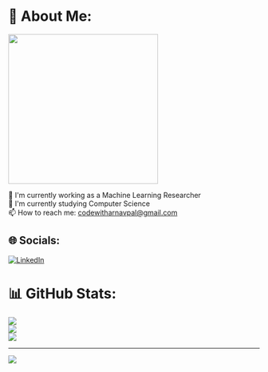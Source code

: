 # 💫 About Me:
<img src="https://media.giphy.com/media/v1.Y2lkPTc5MGI3NjExdm9ydWwwbnFneWNoMDB5cjh2ejlqN2k4Mno3anM4ZW1hNnQ1amh6OCZlcD12MV9naWZzX3NlYXJjaCZjdD1n/v13zBct4r3aLu/giphy.gif" width="300"/>

🔭 I'm currently working as a Machine Learning Researcher  
🌱 I'm currently studying Computer Science  
📫 How to reach me: codewitharnavpal@gmail.com


## 🌐 Socials:
[![LinkedIn](https://img.shields.io/badge/LinkedIn-%230077B5.svg?logo=linkedin&logoColor=white)](https://www.linkedin.com/in/arnav-pal-331218225/)


# 📊 GitHub Stats:
![](https://github-readme-stats.vercel.app/api?username=m1000t&theme=dark&hide_border=false&include_all_commits=true&count_private=true)<br/>
![](https://nirzak-streak-stats.vercel.app/?user=m1000t&theme=dark&hide_border=false)<br/>
![](https://github-readme-stats.vercel.app/api/top-langs/?username=m1000t&theme=dark&hide_border=false&include_all_commits=true&count_private=true&layout=compact)


---

[![](https://visitcount.itsvg.in/api?id=m1000t&icon=0&color=0)](https://visitcount.itsvg.in)

<!-- Proudly created with GPRM ( https://gprm.itsvg.in ) -->
